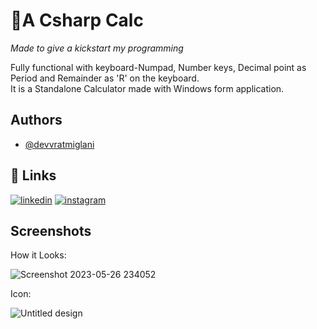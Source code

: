 
# 🔗A Csharp Calc
_Made to give a kickstart my programming_

Fully functional with keyboard-Numpad, Number keys, Decimal point as Period and Remainder as 'R' on the keyboard. \
It is a Standalone Calculator made with Windows form application.

## Authors

- [@devvratmiglani](https://www.github.com/devvratmiglani)


## 🔗 Links
[![linkedin](https://img.shields.io/badge/linkedin-0A66C2?style=for-the-badge&logo=linkedin&logoColor=white)](https://www.linkedin.com/in/devvrat-miglani-06418022a)
[![instagram](https://img.shields.io/badge/Instagram-%20-ff69b7?style=for-the-badge&logo=instagram)](https://www.instagram.com/devvratmiglani/)


## Screenshots


How it Looks:

![Screenshot 2023-05-26 234052](https://github.com/devvratmiglani/Calc/assets/120363612/c68da11c-8123-4224-9d9a-ad550c8cc9b0)

Icon:

![Untitled design](https://github.com/devvratmiglani/Calc/assets/120363612/fa310ff4-b14f-4928-9f52-62a1b39d4b40)
